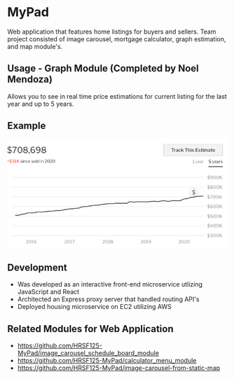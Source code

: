 # MyPad

Web application that features home listings for buyers and sellers. Team project consisted of image carousel, mortgage calculator, graph estimation, and map module's. 


## Usage - Graph Module (Completed by Noel Mendoza)

Allows you to see in real time price estimations for current listing for the last year and up to 5 years.

## Example

![Graph](graph.png)

## Development

- Was developed as an interactive front-end microservice utlizing JavaScript and React
- Architected an Express proxy server that handled routing API's
- Deployed housing microservice on EC2 utilizing AWS

## Related Modules for Web Application

  - https://github.com/HRSF125-MyPad/image_carousel_schedule_board_module
  - https://github.com/HRSF125-MyPad/calculator_menu_module
  - https://github.com/HRSF125-MyPad/image-carousel-from-static-map
